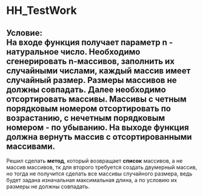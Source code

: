 # HH_TestWork
Условие:<br>
На входе функция получает параметр n - натуральное число. Необходимо сгенерировать n-массивов, заполнить их случайными числами, каждый массив имеет случайный размер. Размеры массивов не должны совпадать. Далее необходимо отсортировать массивы. Массивы с четным порядковым номером отсортировать по возрастанию, с нечетным порядковым номером - по убыванию. На выходе функция должна вернуть массив с отсортированными массивами.
--------------------------------------------------------------------------------
Решил сделать **метод**, который возвращает **список** массивов, а не массив массивов, тк для второго требуется создать двумерный массив, но тогда не получится сделать все массивы случайного размера, ведь будет задана изначальная максимальная длина, а по условию их размеры не должны совпадать.

